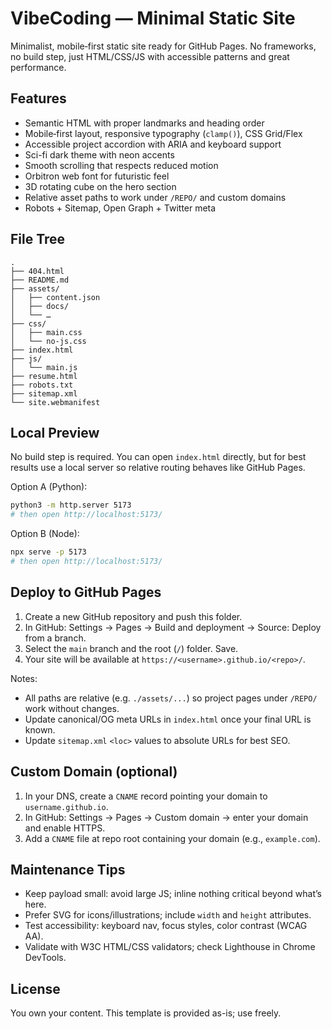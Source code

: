 # VibeCoding — Minimal Static Site

Minimalist, mobile‑first static site ready for GitHub Pages. No frameworks, no build step, just HTML/CSS/JS with accessible patterns and great performance.

## Features
- Semantic HTML with proper landmarks and heading order
- Mobile‑first layout, responsive typography (`clamp()`), CSS Grid/Flex
- Accessible project accordion with ARIA and keyboard support
- Sci-fi dark theme with neon accents
- Smooth scrolling that respects reduced motion
- Orbitron web font for futuristic feel
- 3D rotating cube on the hero section
- Relative asset paths to work under `/REPO/` and custom domains
- Robots + Sitemap, Open Graph + Twitter meta

## File Tree
```
.
├── 404.html
├── README.md
├── assets/
│   ├── content.json
│   ├── docs/
│   └── …
├── css/
│   ├── main.css
│   └── no-js.css
├── index.html
├── js/
│   └── main.js
├── resume.html
├── robots.txt
├── sitemap.xml
└── site.webmanifest
```

## Local Preview
No build step is required. You can open `index.html` directly, but for best results use a local server so relative routing behaves like GitHub Pages.

Option A (Python):

```sh
python3 -m http.server 5173
# then open http://localhost:5173/
```

Option B (Node):

```sh
npx serve -p 5173
# then open http://localhost:5173/
```

## Deploy to GitHub Pages
1. Create a new GitHub repository and push this folder.
2. In GitHub: Settings → Pages → Build and deployment → Source: Deploy from a branch.
3. Select the `main` branch and the root (`/`) folder. Save.
4. Your site will be available at `https://<username>.github.io/<repo>/`.

Notes:
- All paths are relative (e.g. `./assets/...`) so project pages under `/REPO/` work without changes.
- Update canonical/OG meta URLs in `index.html` once your final URL is known.
- Update `sitemap.xml` `<loc>` values to absolute URLs for best SEO.

## Custom Domain (optional)
1. In your DNS, create a `CNAME` record pointing your domain to `username.github.io`.
2. In GitHub: Settings → Pages → Custom domain → enter your domain and enable HTTPS.
3. Add a `CNAME` file at repo root containing your domain (e.g., `example.com`).

## Maintenance Tips
- Keep payload small: avoid large JS; inline nothing critical beyond what’s here.
- Prefer SVG for icons/illustrations; include `width` and `height` attributes.
- Test accessibility: keyboard nav, focus styles, color contrast (WCAG AA).
- Validate with W3C HTML/CSS validators; check Lighthouse in Chrome DevTools.

## License
You own your content. This template is provided as-is; use freely.

